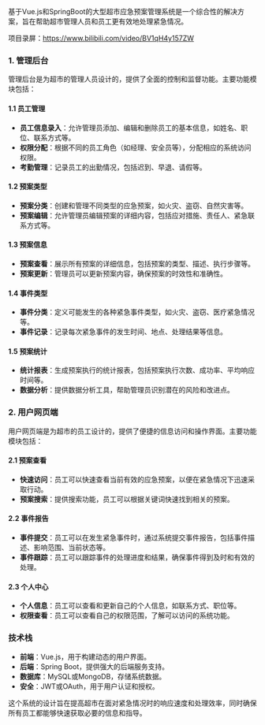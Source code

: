 ﻿基于Vue.js和SpringBoot的大型超市应急预案管理系统是一个综合性的解决方案，旨在帮助超市管理人员和员工更有效地处理紧急情况。

项目录屏：https://www.bilibili.com/video/BV1qH4y157ZW

### 1. 管理后台

管理后台是为超市的管理人员设计的，提供了全面的控制和监督功能。主要功能模块包括：

#### 1.1 员工管理

- **员工信息录入**：允许管理员添加、编辑和删除员工的基本信息，如姓名、职位、联系方式等。
- **权限分配**：根据不同的员工角色（如经理、安全员等），分配相应的系统访问权限。
- **考勤管理**：记录员工的出勤情况，包括迟到、早退、请假等。

#### 1.2 预案类型

- **预案分类**：创建和管理不同类型的应急预案，如火灾、盗窃、自然灾害等。
- **预案编辑**：允许管理员编辑预案的详细内容，包括应对措施、责任人、紧急联系方式等。

#### 1.3 预案信息

- **预案查看**：展示所有预案的详细信息，包括预案的类型、描述、执行步骤等。
- **预案更新**：管理员可以更新预案内容，确保预案的时效性和准确性。

#### 1.4 事件类型

- **事件分类**：定义可能发生的各种紧急事件类型，如火灾、盗窃、医疗紧急情况等。
- **事件记录**：记录每次紧急事件的发生时间、地点、处理结果等信息。

#### 1.5 预案统计

- **统计报表**：生成预案执行的统计报表，包括预案执行次数、成功率、平均响应时间等。
- **数据分析**：提供数据分析工具，帮助管理员识别潜在的风险和改进点。

### 2. 用户网页端

用户网页端是为超市的员工设计的，提供了便捷的信息访问和操作界面。主要功能模块包括：

#### 2.1 预案查看

- **快速访问**：员工可以快速查看当前有效的应急预案，以便在紧急情况下迅速采取行动。
- **预案搜索**：提供搜索功能，员工可以根据关键词快速找到相关的预案。

#### 2.2 事件报告

- **事件提交**：员工可以在发生紧急事件时，通过系统提交事件报告，包括事件描述、影响范围、当前状态等。
- **事件跟踪**：员工可以跟踪事件的处理进度和结果，确保事件得到及时和有效的处理。

#### 2.3 个人中心

- **个人信息**：员工可以查看和更新自己的个人信息，如联系方式、职位等。
- **权限查看**：员工可以查看自己的权限范围，了解可以访问的系统功能。

### 技术栈

- **前端**：Vue.js，用于构建动态的用户界面。
- **后端**：Spring Boot，提供强大的后端服务支持。
- **数据库**：MySQL或MongoDB，存储系统数据。
- **安全**：JWT或OAuth，用于用户认证和授权。

这个系统的设计旨在提高超市在面对紧急情况时的响应速度和处理效率，同时确保所有员工都能够快速获取必要的信息和指导。